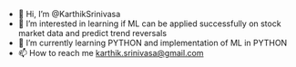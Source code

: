 - 👋 Hi, I’m @KarthikSrinivasa
- 👀 I’m interested in learning if ML can be applied successfully on stock market data and predict trend reversals
- 🌱 I’m currently learning PYTHON and implementation of ML in PYTHON
- 📫 How to reach me karthik.srinivasa@gmail.com

<!---
KarthikSrinivasa/KarthikSrinivasa is a ✨ special ✨ repository because its `README.md` (this file) appears on your GitHub profile.
You can click the Preview link to take a look at your changes.
--->
